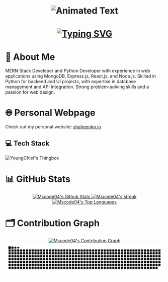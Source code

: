 

<h1 align="center">
  <img src="https://user-images.githubusercontent.com/10498744/210012254-234538ff-d198-48aa-8964-37e6fd45d227.gif" alt="Animated Text">
</h1>



<h1 align="center">
  <a href="#">
    <img src="https://readme-typing-svg.herokuapp.com?font=Fira+Code&weight=600&size=30&pause=1000&color=00FF00&center=true&vCenter=true&width=500&lines=Mohammed+Shaheen+KP;PYTHON+DEVELOPER;MERN+STACK+DEVELOPER" alt="Typing SVG">
  </a>
</h1>

# 💫 About Me
MERN Stack Developer and Python Developer with experience in web applications using MongoDB, Express.js, React.js, and Node.js. Skilled in Python for backend and UI projects, with expertise in database management and API integration. Strong problem-solving skills and a passion for web design.


# 🌐 Personal Webpage
Check out my personal website: [shaheenkp.in](https://shaheenkp.in/)


## 💻 Tech Stack


![YoungChief's Thingbox](https://skillicons.dev/icons?i=firebase,git,github,githubactions,gitlab,html,css,postman,linkedin,androidstudio,vscode,bootstrap,js,jquery,express,python,mysql,mongodb,c,nodejs,flutter,react,powershell,angular,bootstrap,django,express,flutter,tailwind,stackoverflow,&theme=dark)



# 📊 GitHub Stats
<div align="center">
  <a href="https://github.com/Mscode04/github-readme-stats">
    <img alt="Mscode04's Github Stats" src="https://github-readme-stats.vercel.app/api?username=Mscode04&theme=radical&hide_border=true&include_all_commits=true&count_private=true" height="192px"/>
  </a>
  <a href="https://github.com/Mscode04/github-readme-streak-stats">
    <img title="🔥 Get streak stats for your profile at git.io/streak-stats" alt="Mscode04's streak" src="https://streak-stats.demolab.com/?user=Mscode04&theme=radical&hide_border=true"/>
  </a>
  <a href="https://github.com/Mscode04/github-readme-stats">
    <img alt="Mscode04's Top Languages" src="https://github-readme-stats.vercel.app/api/top-langs/?username=Mscode04&langs_count=8&layout=compact&theme=radical&hide_border=true" height="192px"/>
  </a>
</div>

# 🗂 Contribution Graph
<div align="center">
  <a href="https://github.com/Mscode04/github-readme-activity-graph">
    <img alt="Mscode04's Contribution Graph" src="https://github-readme-activity-graph.vercel.app/graph/?username=Mscode04&bg_color=1F222E&color=F8D866&line=F85D7F&point=FFFFFF&hide_border=true"/>
  </a>
</div>


<img align="center" src="https://raw.githubusercontent.com/platane/snk/output/github-contribution-grid-snake-dark.svg" alt="Snake animation" />

</details>
